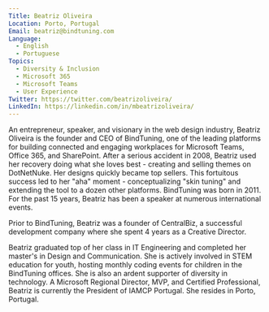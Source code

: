 ```yaml
---
Title: Beatriz Oliveira
Location: Porto, Portugal
Email: beatriz@bindtuning.com
Language:
  - English
  - Portuguese
Topics:
  - Diversity & Inclusion
  - Microsoft 365
  - Microsoft Teams
  - User Experience
Twitter: https://twitter.com/beatrizoliveira/
LinkedIn: https://linkedin.com/in/mbeatrizoliveira/
---
```

An entrepreneur, speaker, and visionary in the web design industry, Beatriz Oliveira is the founder and CEO of BindTuning, one of the leading platforms for building connected and engaging workplaces for Microsoft Teams, Office 365, and SharePoint. After a serious accident in 2008, Beatriz used her recovery doing what she loves best - creating and selling themes on DotNetNuke. Her designs quickly became top sellers. This fortuitous success led to her "aha" moment - conceptualizing "skin tuning" and extending the tool to a dozen other platforms. BindTuning was born in 2011.
For the past 15 years, Beatriz has been a speaker at numerous international events.

Prior to BindTuning, Beatriz was a founder of CentralBiz, a successful development company where she spent 4 years as a Creative Director.

Beatriz graduated top of her class in IT Engineering and completed her master's in Design and Communication. She is actively involved in STEM education for youth, hosting monthly coding events for children in the BindTuning offices. She is also an ardent supporter of diversity in technology. A Microsoft Regional Director, MVP, and Certified Professional, Beatriz is currently the President of IAMCP Portugal. She resides in Porto, Portugal.
